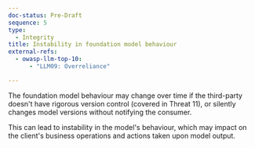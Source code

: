 ```yaml
---
doc-status: Pre-Draft
sequence: 5
type:
  - Integrity
title: Instability in foundation model behaviour
external-refs:
  - owasp-llm-top-10:
      - "LLM09: Overreliance"

---
```


The foundation model behaviour may change over time if the third-party doesn't have rigorous version control (covered in Threat 11), or silently changes model versions without notifying the consumer.

This can lead to instability in the model's behaviour, which may impact on the client's business operations and actions taken upon model output.

